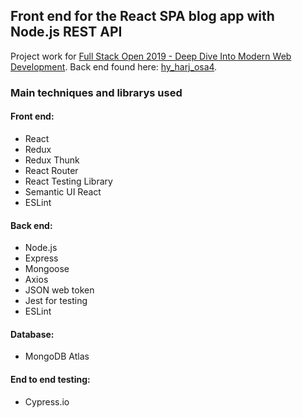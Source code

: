 ## Front end for the React SPA blog app with Node.js REST API

Project work for [Full Stack Open 2019 - Deep Dive Into Modern Web Development](https://fullstackopen.com/en/). 
Back end found here: [hy_harj_osa4](https://github.com/jajulaht/hy_harj_osa4).

### Main techniques and librarys used

#### Front end:
- React
- Redux
- Redux Thunk
- React Router
- React Testing Library
- Semantic UI React
- ESLint

#### Back end:
- Node.js
- Express
- Mongoose
- Axios
- JSON web token
- Jest for testing
- ESLint

#### Database:
- MongoDB Atlas

#### End to end testing:
- Cypress.io